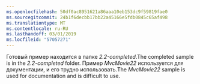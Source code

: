 ```yaml
---
ms.openlocfilehash: 50df0ac8951621a86aaa10eb153dc9f59819fae0
ms.sourcegitcommit: 24b1f6decbb17bb22a45166e5fdb0845c65af498
ms.translationtype: MT
ms.contentlocale: ru-RU
ms.lasthandoff: 03/01/2019
ms.locfileid: "57057271"
---
```

<span data-ttu-id="0536d-101">Готовый пример находится в папке *2.2-completed*.</span><span class="sxs-lookup"><span data-stu-id="0536d-101">The completed sample is in the *2.2-completed* folder.</span></span> <span data-ttu-id="0536d-102">Пример *MvcMovie22* используется для документации, и его трудно использовать.</span><span class="sxs-lookup"><span data-stu-id="0536d-102">The *MvcMovie22* sample is used for documentation and is difficult to use.</span></span>